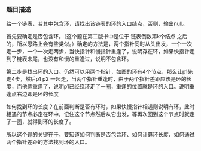 ### 题目描述

给一个链表，若其中包含环，请找出该链表的环的入口结点，否则，输出null。

首先要确定是否包含环。（这个题在第二版书中是位于 链表倒数第k个结点 之后的，所以思路上会有些类似。）确定的方法是，两个指针同时从头出发，一个一次走一步，一个一次走两步，当快指针和慢指针重逢了，说明存在环，如果快指针走到了链表末尾，也没有和慢的重逢过，说明不包含环。

第二步是找出环的入口。仍然可以用两个指针，如图的环有4个节点，那么让p1先走4步，然后p1 p2 一起走，当两个指针重逢时，由于两个指针差距应该是环的长度，而他俩重逢了，说明p1已经绕环走了一圈，重逢的位置就是环的入口。说明重逢点右边即是环的长度

如何找到环的长度？在前面判断是否有环时，如果快慢指针相遇则说明有环，此时相遇的节点必定在环中，记住这个节点然后从它出发，等再次回到这个节点时就走了一圈，就得到环的长度了。

所以这个题的关键在于，要知道如何判断是否包含环、如何计算环长度、如何通过两个指针差距的方法找到环的入口。
